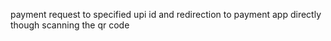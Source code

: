 payment request to specified upi id and redirection to payment app directly though scanning the qr code
